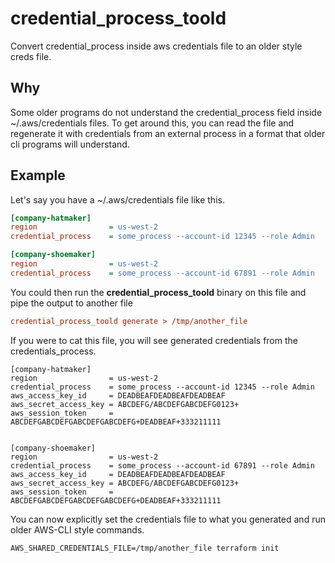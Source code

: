 # credential_process_toold
Convert credential_process inside aws credentials file to an older style creds file.

## Why

Some older programs do not understand the credential_process field inside ~/.aws/credentials files.  To get around this,
you can read the file and regenerate it with credentials from an external process in a format that older cli programs
will understand.

## Example

Let's say you have a ~/.aws/credentials file like this.

```ini
[company-hatmaker]
region                = us-west-2
credential_process    = some_process --account-id 12345 --role Admin

[company-shoemaker]
region                = us-west-2
credential_process    = some_process --account-id 67891 --role Admin
```

You could then run the **credential_process_toold** binary on this file and pipe the output to another file

```ini
credential_process_toold generate > /tmp/another_file
```

If you were to cat this file, you will see generated credentials from the credentials_process.

```
[company-hatmaker]
region                = us-west-2
credential_process    = some_process --account-id 12345 --role Admin
aws_access_key_id     = DEADBEAFDEADBEAFDEADBEAF
aws_secret_access_key = ABCDEFG/ABCDEFGABCDEFG0123+
aws_session_token     = ABCDEFGABCDEFGABCDEFGABCDEFG+DEADBEAF+333211111


[company-shoemaker]
region                = us-west-2
credential_process    = some_process --account-id 67891 --role Admin
aws_access_key_id     = DEADBEAFDEADBEAFDEADBEAF
aws_secret_access_key = ABCDEFG/ABCDEFGABCDEFG0123+
aws_session_token     = ABCDEFGABCDEFGABCDEFGABCDEFG+DEADBEAF+333211111
```

You can now explicitly set the credentials file to what you generated and run older AWS-CLI style commands.

```base
AWS_SHARED_CREDENTIALS_FILE=/tmp/another_file terraform init
```